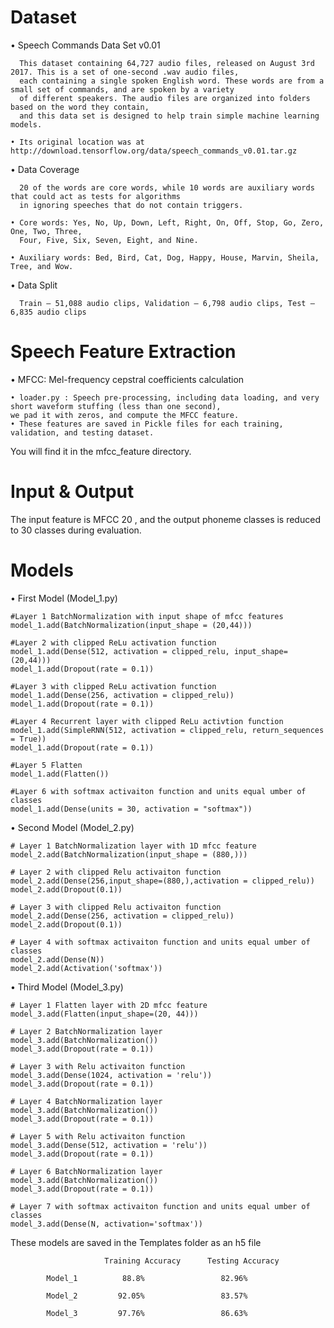 # Dataset
   • Speech Commands Data Set v0.01
      
      This dataset containing 64,727 audio files, released on August 3rd 2017. This is a set of one-second .wav audio files,
      each containing a single spoken English word. These words are from a small set of commands, and are spoken by a variety 
      of different speakers. The audio files are organized into folders based on the word they contain, 
      and this data set is designed to help train simple machine learning models.

    • Its original location was at http://download.tensorflow.org/data/speech_commands_v0.01.tar.gz

   • Data Coverage
      
      20 of the words are core words, while 10 words are auxiliary words that could act as tests for algorithms
      in ignoring speeches that do not contain triggers. 
      
    • Core words: Yes, No, Up, Down, Left, Right, On, Off, Stop, Go, Zero, One, Two, Three,
      Four, Five, Six, Seven, Eight, and Nine.
      
    • Auxiliary words: Bed, Bird, Cat, Dog, Happy, House, Marvin, Sheila, Tree, and Wow.


   • Data Split
      
      Train – 51,088 audio clips, Validation – 6,798 audio clips, Test – 6,835 audio clips

# Speech Feature Extraction
   • MFCC: Mel-frequency cepstral coefficients calculation
      
    • loader.py : Speech pre-processing, including data loading, and very short waveform stuffing (less than one second),
    we pad it with zeros, and compute the MFCC feature.
    • These features are saved in Pickle files for each training, validation, and testing dataset.
   You will find it in the mfcc_feature directory.
# Input & Output
The input feature is MFCC 20 , and the output phoneme classes is reduced to 30 classes during evaluation.

# Models
• First Model (Model_1.py)
    
    #Layer 1 BatchNormalization with input shape of mfcc features
    model_1.add(BatchNormalization(input_shape = (20,44)))
    
    #Layer 2 with clipped ReLu activation function
    model_1.add(Dense(512, activation = clipped_relu, input_shape=(20,44)))
    model_1.add(Dropout(rate = 0.1))
    
    #Layer 3 with clipped ReLu activation function
    model_1.add(Dense(256, activation = clipped_relu))
    model_1.add(Dropout(rate = 0.1))
    
    #Layer 4 Recurrent layer with clipped ReLu activtion function
    model_1.add(SimpleRNN(512, activation = clipped_relu, return_sequences = True))
    model_1.add(Dropout(rate = 0.1))
    
    #Layer 5 Flatten
    model_1.add(Flatten())
    
    #Layer 6 with softmax activaiton function and units equal umber of classes
    model_1.add(Dense(units = 30, activation = "softmax"))
    
• Second Model (Model_2.py)
    
    # Layer 1 BatchNormalization layer with 1D mfcc feature
    model_2.add(BatchNormalization(input_shape = (880,)))
    
    # Layer 2 with clipped Relu activaiton function
    model_2.add(Dense(256,input_shape=(880,),activation = clipped_relu)) 
    model_2.add(Dropout(0.1)) 
    
    # Layer 3 with clipped Relu activaiton function
    model_2.add(Dense(256, activation = clipped_relu)) 
    model_2.add(Dropout(0.1)) 
    
    # Layer 4 with softmax activaiton function and units equal umber of classes
    model_2.add(Dense(N)) 
    model_2.add(Activation('softmax')) 

• Third Model (Model_3.py)
    
    # Layer 1 Flatten layer with 2D mfcc feature
    model_3.add(Flatten(input_shape=(20, 44)))
    
    # Layer 2 BatchNormalization layer
    model_3.add(BatchNormalization())
    model_3.add(Dropout(rate = 0.1))
    
    # Layer 3 with Relu activaiton function
    model_3.add(Dense(1024, activation = 'relu'))
    model_3.add(Dropout(rate = 0.1))
    
    # Layer 4 BatchNormalization layer
    model_3.add(BatchNormalization())
    model_3.add(Dropout(rate = 0.1))
    
    # Layer 5 with Relu activaiton function
    model_3.add(Dense(512, activation = 'relu'))
    model_3.add(Dropout(rate = 0.1))
    
    # Layer 6 BatchNormalization layer
    model_3.add(BatchNormalization())
    model_3.add(Dropout(rate = 0.1))
    
    # Layer 7 with softmax activaiton function and units equal umber of classes
    model_3.add(Dense(N, activation='softmax'))
These models are saved in the Templates folder as an h5 file
 
                         Training Accuracy      Testing Accuracy 
                        
            Model_1          88.8%                 82.96%
            
            Model_2         92.05%                 83.57%
            
            Model_3         97.76%                 86.63%








